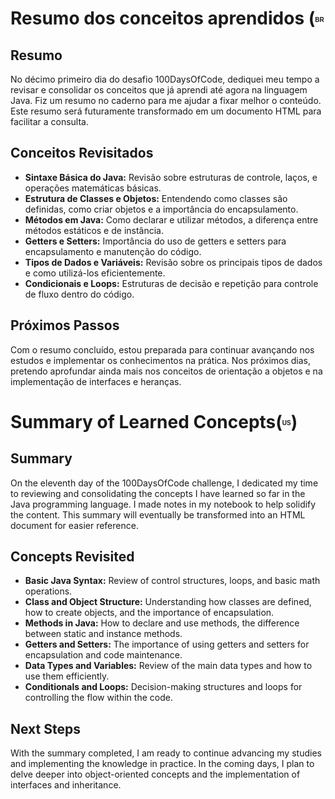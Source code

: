 <h1>Resumo dos conceitos aprendidos (<sup><sub><b><span style="font-size: 10px; font-family: Arial, sans-serif;">BR</span></b></sub></sup></h1>
<h2>Resumo</h2>
<p>No décimo primeiro dia do desafio 100DaysOfCode, dediquei meu tempo a revisar e consolidar os conceitos que já aprendi até agora na linguagem Java. Fiz um resumo no caderno para me ajudar a fixar melhor o conteúdo. Este resumo será futuramente transformado em um documento HTML para facilitar a consulta.</p>

<h2>Conceitos Revisitados</h2>
<ul>
    <li><strong>Sintaxe Básica do Java:</strong> Revisão sobre estruturas de controle, laços, e operações matemáticas básicas.</li>
    <li><strong>Estrutura de Classes e Objetos:</strong> Entendendo como classes são definidas, como criar objetos e a importância do encapsulamento.</li>
    <li><strong>Métodos em Java:</strong> Como declarar e utilizar métodos, a diferença entre métodos estáticos e de instância.</li>
    <li><strong>Getters e Setters:</strong> Importância do uso de getters e setters para encapsulamento e manutenção do código.</li>
    <li><strong>Tipos de Dados e Variáveis:</strong> Revisão sobre os principais tipos de dados e como utilizá-los eficientemente.</li>
    <li><strong>Condicionais e Loops:</strong> Estruturas de decisão e repetição para controle de fluxo dentro do código.</li>
</ul>

<h2>Próximos Passos</h2>
<p>Com o resumo concluído, estou preparada para continuar avançando nos estudos e implementar os conhecimentos na prática. Nos próximos dias, pretendo aprofundar ainda mais nos conceitos de orientação a objetos e na implementação de interfaces e heranças.</p>

<h1>Summary of Learned Concepts(<sup><sub><b><span style="font-size: 10px; font-family: Arial, sans-serif;">US</span></b></sub></sup>)</h1>
<h2>Summary</h2>
<p>On the eleventh day of the 100DaysOfCode challenge, I dedicated my time to reviewing and consolidating the concepts I have learned so far in the Java programming language. I made notes in my notebook to help solidify the content. This summary will eventually be transformed into an HTML document for easier reference.</p>

<h2>Concepts Revisited</h2>
<ul>
    <li><strong>Basic Java Syntax:</strong> Review of control structures, loops, and basic math operations.</li>
    <li><strong>Class and Object Structure:</strong> Understanding how classes are defined, how to create objects, and the importance of encapsulation.</li>
    <li><strong>Methods in Java:</strong> How to declare and use methods, the difference between static and instance methods.</li>
    <li><strong>Getters and Setters:</strong> The importance of using getters and setters for encapsulation and code maintenance.</li>
    <li><strong>Data Types and Variables:</strong> Review of the main data types and how to use them efficiently.</li>
    <li><strong>Conditionals and Loops:</strong> Decision-making structures and loops for controlling the flow within the code.</li>
</ul>

<h2>Next Steps</h2>
<p>With the summary completed, I am ready to continue advancing my studies and implementing the knowledge in practice. In the coming days, I plan to delve deeper into object-oriented concepts and the implementation of interfaces and inheritance.</p>
